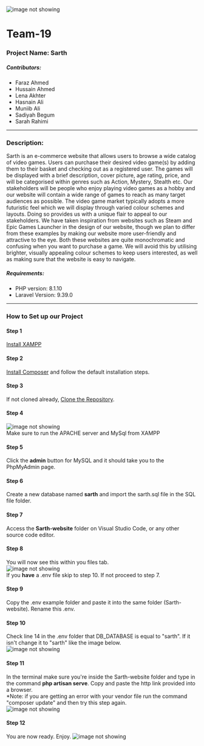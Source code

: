 ![image not showing](https://pbs.twimg.com/media/FizwZdTXEAEMDPX.jpg)
# Team-19

### Project Name: Sarth

##### Contributors:

* Faraz Ahmed
* Hussain Ahmed
* Lena Akhter
* Hasnain Ali
* Muniib Ali
* Sadiyah Begum
* Sarah Rahimi

---

### Description:

Sarth is an e-commerce website that allows users to browse a wide catalog of video games. Users can purchase their desired video game(s) by adding them to their basket and checking out as a registered user. The games will be displayed with a brief description, cover picture, age rating, price, and will be categorised within genres such as Action, Mystery, Stealth etc. Our stakeholders will be people who enjoy playing video games as a hobby and our website will contain a wide range of games to reach as many target audiences as possible. The video game market typically adopts a more futuristic feel which we will display through varied colour schemes and layouts. Doing so provides us with a unique flair to appeal to our stakeholders. We have taken inspiration from websites such as Steam and Epic Games Launcher in the design of our website, though we plan to differ from these examples by making our website more user-friendly and attractive to the eye. Both these websites are quite monochromatic and confusing when you want to purchase a game. We will avoid this by utilising brighter, visually appealing colour schemes to keep users interested, as well as making sure that the website is easy to navigate.

##### Requirements: 
- PHP version: 8.1.10
- Laravel Version: 9.39.0

---

### How to Set up our Project

#### Step 1 
[Install XAMPP](https://www.apachefriends.org/download.html)  

#### Step 2 
[Install Composer](https://getcomposer.org/download/) and follow the default installation steps.  
#### Step 3 
If not cloned already, [Clone the Repository](https://github.com/lenaakhter/Team-19).  
#### Step 4 
![image not showing](https://pbs.twimg.com/media/Fi55R0vWAAE8XQb?format=png&name=small) <br>
Make sure to run the APACHE server and MySql from XAMPP 
#### Step 5
Click the **admin** button for MySQL and it should take you to the PhpMyAdmin page.
#### Step 6
Create a new database named **sarth** and import the sarth.sql file in the SQL file folder.
#### Step 7
Access the **Sarth-website** folder on Visual Studio Code, or any other source code editor.
#### Step 8
You will now see this within you files tab. <br>
![image not showing](https://pbs.twimg.com/media/Fi6cKG0XgAQ_LZC?format=jpg&name=small) <br>
If you **have** a .env file skip to step 10. If not proceed to step 7.
#### Step 9
Copy the .env example folder and paste it into the same folder (Sarth-website). Rename this .env.
#### Step 10
Check line 14 in the .env folder that DB_DATABASE is equal to "sarth". If it isn't change it to "sarth" like the image below. <br>
![image not showing](https://pbs.twimg.com/media/Fi6cn_2XgAAKrVJ?format=png&name=240x240)
#### Step 11
In the terminal make sure you're inside the Sarth-website folder and type in the command **php artisan serve**. Copy and paste the http link provided into a browser. <br>
*Note: if you are getting an error with your vendor file run the command "composer update" and then try this step again. <br>
![image not showing](https://pbs.twimg.com/media/Fi6dOVHWAAEV0l3?format=png&name=900x900)
#### Step 12
You are now ready. Enjoy.
![image not showing](https://pbs.twimg.com/media/Fi6eOJrXgAIWRKR?format=jpg&name=small)

